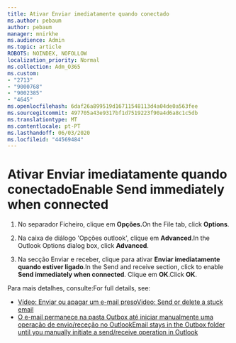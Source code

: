 ```yaml
---
title: Ativar Enviar imediatamente quando conectado
ms.author: pebaum
author: pebaum
manager: mnirkhe
ms.audience: Admin
ms.topic: article
ROBOTS: NOINDEX, NOFOLLOW
localization_priority: Normal
ms.collection: Adm_O365
ms.custom:
- "2713"
- "9000768"
- "9002385"
- "4645"
ms.openlocfilehash: 6daf26a899519d16711548113d4a04de0a563fee
ms.sourcegitcommit: 497705a43e9317bf1d7519223f90a4d6a8c1c5db
ms.translationtype: MT
ms.contentlocale: pt-PT
ms.lasthandoff: 06/03/2020
ms.locfileid: "44569484"
---
```

# <a name="enable-send-immediately-when-connected"></a><span data-ttu-id="39502-102">Ativar Enviar imediatamente quando conectado</span><span class="sxs-lookup"><span data-stu-id="39502-102">Enable Send immediately when connected</span></span>
 
1. <span data-ttu-id="39502-103">No separador Ficheiro, clique em **Opções.**</span><span class="sxs-lookup"><span data-stu-id="39502-103">On the File tab, click **Options**.</span></span>

2. <span data-ttu-id="39502-104">Na caixa de diálogo 'Opções outlook', clique em **Advanced**.</span><span class="sxs-lookup"><span data-stu-id="39502-104">In the Outlook Options dialog box, click **Advanced**.</span></span>

3. <span data-ttu-id="39502-105">Na secção Enviar e receber, clique para ativar **Enviar imediatamente quando estiver ligado**.</span><span class="sxs-lookup"><span data-stu-id="39502-105">In the Send and receive section, click to enable **Send immediately when connected**.</span></span> <span data-ttu-id="39502-106">Clique em **OK**.</span><span class="sxs-lookup"><span data-stu-id="39502-106">Click **OK**.</span></span>

<span data-ttu-id="39502-107">Para mais detalhes, consulte:</span><span class="sxs-lookup"><span data-stu-id="39502-107">For full details, see:</span></span>
- [<span data-ttu-id="39502-108">Vídeo: Enviar ou apagar um e-mail preso</span><span class="sxs-lookup"><span data-stu-id="39502-108">Video: Send or delete a stuck email</span></span>](https://support.office.com/article/Video-Send-or-delete-an-email-stuck-in-your-outbox-26d5d34a-4e5f-444a-a9e8-44db04a94dec) 
- [<span data-ttu-id="39502-109">O e-mail permanece na pasta Outbox até iniciar manualmente uma operação de envio/receção no Outlook</span><span class="sxs-lookup"><span data-stu-id="39502-109">Email stays in the Outbox folder until you manually initiate a send/receive operation in Outlook</span></span>](https://support.microsoft.com/help/2797572/email-stays-in-the-outbox-folder-until-you-manually-initiate-a-send-re)
